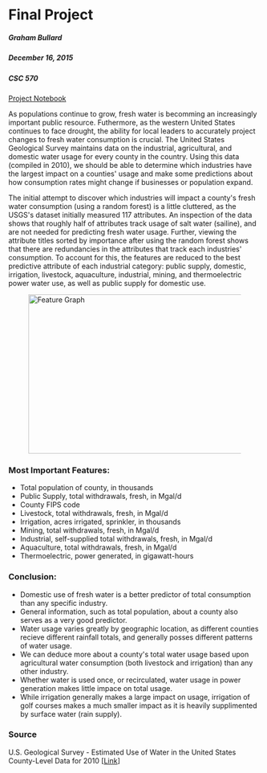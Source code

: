 # Final Project

##### Graham Bullard
##### December 16, 2015
##### CSC 570

[Project Notebook](https://github.com/gbullard/Project/blob/master/Project.ipynb)

As populations continue to grow, fresh water is becomming an increasingly important public resource.  Futhermore, as the western United States continues to face drought, the ability for local leaders to accurately project changes to fresh water consumption is crucial. The United States Geological Survey maintains data on the industrial, agricultural, and domestic water usage for every county in the country.  Using this data (compiled in 2010), we should be able to determine which industries have the largest impact on a counties' usage and make some predictions about how consumption rates might change if businesses or population expand.

The initial attempt to discover which industries will impact a county's fresh water consumption (using a random forest) is a little cluttered, as the USGS's dataset initially measured 117 attributes.  An inspection of the data shows that roughly half of attributes track usage of salt water (sailine), and are not needed for predicting fresh water usage. Further, viewing the attribute titles sorted by importance after using the random forest shows that there are redundancies in the attributes that track each industries' consumption.  To account for this, the features are reduced to the best predictive attribute of each industrial category:  public supply, domestic, irrigation, livestock, aquaculture, industrial, mining, and thermoelectric power water use, as well as public supply for domestic use.

<figure>
  <img src="http://i.imgur.com/hewtQEs.png" alt="Feature Graph" width="778" height="317">
</figure>

### Most Important Features:
* Total population of county, in thousands
* Public Supply, total withdrawals, fresh, in Mgal/d
* County FIPS code
* Livestock, total withdrawals, fresh, in Mgal/d
* Irrigation, acres irrigated, sprinkler, in thousands
* Mining, total withdrawals, fresh, in Mgal/d
* Industrial, self-supplied total withdrawals, fresh, in Mgal/d
* Aquaculture, total withdrawals, fresh, in Mgal/d
* Thermoelectric, power generated, in gigawatt-hours

### Conclusion:
* Domestic use of fresh water is a better predictor of total consumption than any specific industry. 
* General information, such as total population, about a county also serves as a very good predictor. 
* Water usage varies greatly by geographic location, as different counties recieve different rainfall totals, and generally posses different patterns of water usage. 
* We can deduce more about a county's total water usage based upon agricultural water consumption (both livestock and irrigation) than any other industry. 
* Whether water is used once, or recirculated, water usage in power generation makes little impace on total usage.
* While irrigation generally makes a large impact on usage, irrigation of golf courses makes a much smaller impact as it is heavily supplimented by surface water (rain supply).

### Source
   U.S. Geological Survey - Estimated Use of Water in the United States
County-Level Data for 2010 [[Link](http://water.usgs.gov/watuse/data/2010/)]
